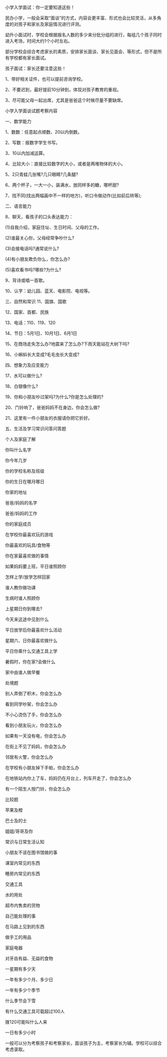 小学入学面试：你一定要知道这些！

民办小学，一般会采取“面谈”的方式，内容会更丰富、形式也会比较灵活，从多角度的对孩子和家长及家庭情况进行评测。

幼升小面试时，学校会根据报名人数的多少来分批分组的进行，每组几个孩子同时进入考场，时间大约1个小时左右。

部分学校会综合考虑家长的素质，安排家长面谈、家长见面会、等形式，但不是所有学校都有家长面试。

孩子面试：家长还要注意这些！

1、带好相关证件，也可以提前咨询学校。

2、不要迟到，最好提前10分钟到，体现对孩子教育的重视。

3、尽可能父母一起出席，尤其是爸爸这个时候尽量不要缺席。

小学入学面谈试题考察内容

一、数学能力

1、数数：任意起点顺数、20以内倒数。

2、写数：报数字学生书写。

3、10以内加减运算。

4、比较大小：直接比较数字的大小，或者是两堆物体的大小。

5、2只青蛙几张嘴?几只眼睛?几条腿?

6、两个杯子，一大一小，装满水，放同样多的糖，哪杯甜?

7、找不同(找出两幅画中不一样的地方)，听口令做动作(比如前后转等);　　

二、语言能力

8、聊天，看孩子的口头表达能力：

(1)自我介绍，家庭住址、生日时间、父母的工作。

(2)谁最关心你，父母经常争吵什么?

(3)会接电话吗?通常说什么?

(4)有小朋友欺负你么，你怎么办?

(5)喜欢看书吗?哪些?为什么?

9、背诗或唱一首歌。

10、认字：幼儿园、蓝天、电影院、电视等。


三、自然和常识
11、国旗、国歌

12、国家、首都、民族

13、电话：110、119、120

14、节日：5月1日、10月1日、6月1日

15、在商场走失怎么办?地震来了怎么办?下雨天能站在大树下吗?

16、小蝌蚪长大变成?毛毛虫长大变成?

四、想象力及应变能力

17、水可以做什么?

18、白银像什么?

19、你和小朋友吵过架吗?为什么?你是怎么处理的?

20、门铃响了，爸爸妈妈不在身边，你会怎么做?

21、这里有一件小朋友的衣服请你把它折好。

五、生活及学习常识问答问答题

个人及家庭了解

你叫什么名字

你今年几岁

你的学校名称及班级

你的生日在哪月哪日

你家的地址

爸爸/妈妈的名字

爸爸/妈妈的工作

你的家庭成员

在学校你最喜欢玩的游戏

你最喜欢的玩具/食物等

你在家最喜欢做的事情

如果妈妈要上班，平日谁照顾你

怎样上学/放学怎样回家

谁人教你做功课

生病时谁人照顾你

上星期日你到哪去?

今天来这途中见到什么

平日放学后你最喜欢什么活动

星期六、日你最喜欢做什么

平日你乘什么交通工具上学

暑假时，你在家?会做什么

家中由谁人做早餐

处境题

别人弄倒了积木，你会怎么办

看到同学吵架，你会怎么办

不小心烫伤了手，你会怎么办

看到小朋友玩火，你会怎么办

如果有一天没有电，你会怎么办

在街上不见了妈妈，你会怎么办

邻居有火警，你会怎么办

在学校有小朋友掉下手帕，你会怎么办

在地铁站内你上了车，妈妈仍在月台上，列车开走了，你会怎么办

有一个陌生人按门铃，你会怎么办

比较题

苹果及橙

巴士及的士

姐姐/哥哥及你

常识与日常生活认知

小朋友不该在图书馆做的事

课室内常见的东西

睡房内常见的东西

交通工具

水的用处

超市内售卖的货物

自己能处理的事

在马路上见到的东西

做手工的用品

家庭电器

对牙齿有益、无益的食物

一星期有多少天

一年有多少个月、多少日

一年有多少个季节

什么季节会下雪

有什么交通工具可载超过100人

拨120可能叫什么人来

一日有多少小时

一般可以分为考察孩子和考察家长，面谈孩子为主，考察家长为辅。学校可以综合考虑录取。
